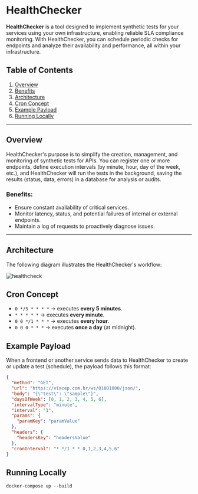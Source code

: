 # HealthChecker

**HealthChecker** is a tool designed to implement synthetic tests for your services using your own infrastructure, enabling reliable SLA compliance monitoring. With HealthChecker, you can schedule periodic checks for endpoints and analyze their availability and performance, all within your infrastructure.

## Table of Contents

1. [Overview](#overview)  
2. [Benefits](#benefits)  
3. [Architecture](#architecture)  
4. [Cron Concept](#cron-concept)  
5. [Example Payload](#example-payload)  
7. [Running Locally](#running-locally)  

---

## Overview

HealthChecker's purpose is to simplify the creation, management, and monitoring of synthetic tests for APIs. You can register one or more endpoints, define execution intervals (by minute, hour, day of the week, etc.), and HealthChecker will run the tests in the background, saving the results (status, data, errors) in a database for analysis or audits.

### Benefits:
- Ensure constant availability of critical services.
- Monitor latency, status, and potential failures of internal or external endpoints.
- Maintain a log of requests to proactively diagnose issues.

---

## Architecture

The following diagram illustrates the HealthChecker's workflow:

![healthcheck](https://github.com/user-attachments/assets/e2f67f78-ca28-4a8d-96ab-802da9947d85)

## Cron Concept

- `0 */5 * * * *` → executes **every 5 minutes**.
- `* * * * *` → executes **every minute**.
- `0 0 */1 * * *` → executes **every hour**.
- `0 0 0 * * *` → executes **once a day** (at midnight).

## Example Payload

When a frontend or another service sends data to HealthChecker to create or update a test (schedule), the payload follows this format:

```json
{
  "method": "GET",
  "url": "https://viacep.com.br/ws/01001000/json/",
  "body": "{\"test\": \"sample\"}",
  "daysOfWeek": [0, 1, 2, 3, 4, 5, 6],
  "intervalType": "minute",
  "interval": "1",
  "params": {
    "paramKey": "paramValue"
  },
  "headers": {
    "headersKey": "headersValue"
  },
  "cronInterval": "* */1 * * 0,1,2,3,4,5,6"
}
```

## Running Locally

`docker-compose up --build`
